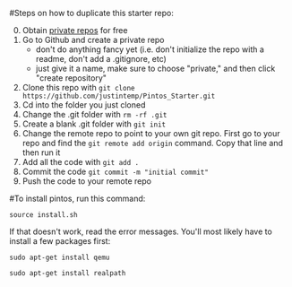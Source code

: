 #Steps on how to duplicate this starter repo:

0. Obtain [private repos](https://help.github.com/articles/applying-for-a-student-developer-pack/) for free 
1. Go to Github and create a private repo
   - don't do anything fancy yet (i.e. don't initialize the repo with a readme, don't add a .gitignore, etc)
   - just give it a name, make sure to choose "private," and then click "create repository"
2. Clone this repo with `git clone https://github.com/justintemp/Pintos_Starter.git`
3. Cd into the folder you just cloned
4. Change the .git folder with `rm -rf .git`
5. Create a blank .git folder with `git init`
5. Change the remote repo to point to your own git repo. First go to your repo and find the `git remote add origin` command. Copy that line and then run it
6. Add all the code with `git add .`
7. Commit the code `git commit -m "initial commit"`
8. Push the code to your remote repo

#To install pintos, run this command: 

`source install.sh`

If that doesn't work, read the error messages.
You'll most likely have to install a few packages first:

`sudo apt-get install qemu`

`sudo apt-get install realpath`
